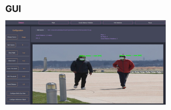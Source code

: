 # GUI

![GUI screenshot][GUI-screenshot]

<!-- Links -->

[GUI-screenshot]: https://github.com/parot-99/Covid-19-Warning-System/blob/master/gui/gui-screenshot.JPG?raw=true "GUI"